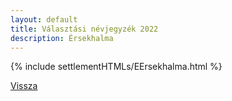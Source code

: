 ```yaml
---
layout: default
title: Választási névjegyzék 2022
description: Érsekhalma
---
```


{% include settlementHTMLs/EErsekhalma.html %}

[Vissza](./)